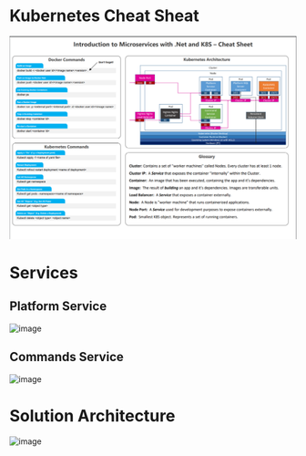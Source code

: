 # Kubernetes Cheat Sheat

![Kubernetes Cheat Sheet](./Guides/K8s_cheatsheet.png)


# Services

## Platform Service

![image](https://user-images.githubusercontent.com/34960418/171432464-3527ae61-18f1-4fef-b8ed-f408c6cf5b75.png)


## Commands Service

![image](https://user-images.githubusercontent.com/34960418/171433242-f86ad0c6-cc2c-4309-aa2b-bdf486346bc6.png)


# Solution Architecture

![image](https://user-images.githubusercontent.com/34960418/171435488-3a7cd4e2-9b90-40a7-817a-a0e434dec06a.png)


